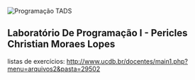 ![Programação TADS](https://yt3.ggpht.com/a-/ACSszfEfrSyJHu5xU3drsoyyS6-fT3FGjEGuXRpD9g=s900-mo-c-c0xffffffff-rj-k-no)

Laboratório De Programação I - Pericles Christian Moraes Lopes
-
listas de exercícios: http://www.ucdb.br/docentes/main1.php?menu=arquivos2&pasta=29502
